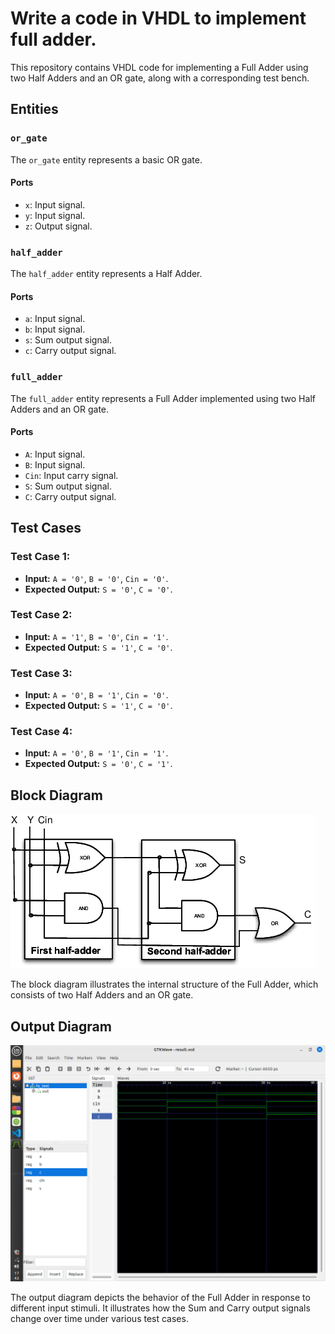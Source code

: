 # Write a code in VHDL to implement full adder.

This repository contains VHDL code for implementing a Full Adder using two Half Adders and an OR gate, along with a corresponding test bench.

## Entities

### `or_gate`

The `or_gate` entity represents a basic OR gate.

#### Ports

- `x`: Input signal.
- `y`: Input signal.
- `z`: Output signal.

### `half_adder`

The `half_adder` entity represents a Half Adder.

#### Ports

- `a`: Input signal.
- `b`: Input signal.
- `s`: Sum output signal.
- `c`: Carry output signal.

### `full_adder`

The `full_adder` entity represents a Full Adder implemented using two Half Adders and an OR gate.

#### Ports

- `A`: Input signal.
- `B`: Input signal.
- `Cin`: Input carry signal.
- `S`: Sum output signal.
- `C`: Carry output signal.

## Test Cases

### Test Case 1: 

- **Input:** `A = '0'`, `B = '0'`, `Cin = '0'`.
- **Expected Output:** `S = '0'`, `C = '0'`.

### Test Case 2: 

- **Input:** `A = '1'`, `B = '0'`, `Cin = '1'`.
- **Expected Output:** `S = '1'`, `C = '0'`.

### Test Case 3: 

- **Input:** `A = '0'`, `B = '1'`, `Cin = '0'`.
- **Expected Output:** `S = '1'`, `C = '0'`.

### Test Case 4: 

- **Input:** `A = '0'`, `B = '1'`, `Cin = '1'`.
- **Expected Output:** `S = '0'`, `C = '1'`.

  
## Block Diagram

![Block Diagram](full-adder.png)

The block diagram illustrates the internal structure of the Full Adder, which consists of two Half Adders and an OR gate.

## Output Diagram

![Output Diagram](fulladder.png)

The output diagram depicts the behavior of the Full Adder in response to different input stimuli. It illustrates how the Sum and Carry output signals change over time under various test cases.
